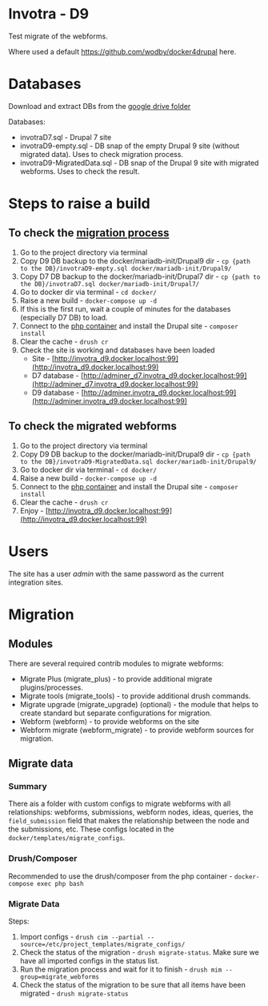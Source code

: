 # Invotra - D9

Test migrate of the webforms.

Where used a default https://github.com/wodby/docker4drupal here.

# Databases

Download and extract DBs from the [google drive folder](https://drive.google.com/drive/u/3/folders/1YpVoqmws_FX-86Q6SEiP1kcN0WjYpQ7l)

Databases:
* invotraD7.sql - Drupal 7 site
* invotraD9-empty.sql - DB snap of the empty Drupal 9 site (without migrated data). Uses to check migration process.
* invotraD9-MigratedData.sql - DB snap of the Drupal 9 site with migrated webforms. Uses to check the result.

# Steps to raise a build

## To check the [migration process](#migrate-data)
1. Go to the project directory via terminal
2. Copy D9 DB backup to the docker/mariadb-init/Drupal9 dir - 
  `cp {path to the DB}/invotraD9-empty.sql docker/mariadb-init/Drupal9/`
3. Copy D7 DB backup to the docker/mariadb-init/Drupal7 dir -
  `cp {path to the DB}/invotraD7.sql docker/mariadb-init/Drupal7/`
4. Go to docker dir via terminal - `cd docker/`
5. Raise a new build  - `docker-compose up -d`
6. If this is the first run, wait a couple of minutes for the databases (especially D7 DB) to load.
7. Connect to the [php container](#drush_composer) and install the Drupal site - `composer install`
8. Clear the cache - `drush cr`
9. Check the site is working and databases have been loaded
   * Site - [http://invotra_d9.docker.localhost:99](http://invotra_d9.docker.localhost:99)
   * D7 database - [http://adminer_d7.invotra_d9.docker.localhost:99](http://adminer_d7.invotra_d9.docker.localhost:99)
   * D9 database - [http://adminer.invotra_d9.docker.localhost:99](http://adminer.invotra_d9.docker.localhost:99)

## To check the migrated webforms
1. Go to the project directory via terminal
2. Copy D9 DB backup to the docker/mariadb-init/Drupal9 dir -
   `cp {path to the DB}/invotraD9-MigratedData.sql docker/mariadb-init/Drupal9/`
3. Go to docker dir via terminal - `cd docker/`
4. Raise a new build  - `docker-compose up -d`
5. Connect to the [php container](#drush_composer) and install the Drupal site - `composer install`
6. Clear the cache - `drush cr`
7. Enjoy - [http://invotra_d9.docker.localhost:99](http://invotra_d9.docker.localhost:99)

# Users

The site has a user _admin_ with the same password as the current integration sites.

# Migration
## Modules

There are several required contrib modules to migrate webforms:
* Migrate Plus (migrate_plus) - to provide additional migrate plugins/processes.
* Migrate tools (migrate_tools) - to provide additional drush commands.
* Migrate upgrade (migrate_upgrade) (optional) - the module that helps to create standard but separate configurations
  for migration.
* Webform (webform) - to provide webforms on the site
* Webform migrate (webform_migrate) - to provide webform sources for migration.

## Migrate data

### Summary
There ais a folder with custom configs to migrate webforms with all relationships: webforms, submissions, webform nodes,
ideas, queries, the `field_submission` field that makes the relationship between the node and the submissions, etc.
These configs located in the `docker/templates/migrate_configs`.

### Drush/Composer

Recommended to use the drush/composer from the php container - `docker-compose exec php bash`

### Migrate Data

Steps:
1. Import configs - `drush cim --partial --source=/etc/project_templates/migrate_configs/`
2. Check the status of the migration - `drush migrate-status`. Make sure we have all imported configs in the status list.
3. Run the migration process and wait for it to finish - `drush mim --group=migrate_webforms`
4. Check the status of the migration to be sure that all items have been migrated - `drush migrate-status`
